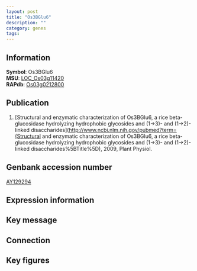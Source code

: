 ```yaml
---
layout: post
title: "Os3BGlu6"
description: ""
category: genes
tags: 
---
```


## Information
__Symbol__: Os3BGlu6  
__MSU__: [LOC_Os03g11420](http://rice.plantbiology.msu.edu/cgi-bin/ORF_infopage.cgi?orf=LOC_Os03g11420)  
__RAPdb__: [Os03g0212800](http://rapdb.dna.affrc.go.jp/viewer/gbrowse_details/irgsp1?name=Os03g0212800)  

## Publication
1. [Structural and enzymatic characterization of Os3BGlu6, a rice beta-glucosidase hydrolyzing hydrophobic glycosides and (1->3)- and (1->2)-linked disaccharides](http://www.ncbi.nlm.nih.gov/pubmed?term=(Structural and enzymatic characterization of Os3BGlu6, a rice beta-glucosidase hydrolyzing hydrophobic glycosides and (1->3)- and (1->2)-linked disaccharides%5BTitle%5D), 2009, Plant Physiol.

## Genbank accession number
[AY129294](http://www.ncbi.nlm.nih.gov/nuccore/AY129294)

## Expression information

## Key message

## Connection

## Key figures


